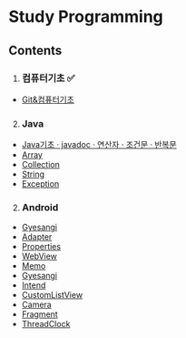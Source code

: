 # Study Programming
## Contents

1. ### 컴퓨터기초 ✅
- [Git&컴퓨터기초](https://github.com/guozhe0517/Computer/tree/master)
2. ### Java
- [Java기초 · javadoc · 연산자 · 조건문 · 반복문](https://github.com/guozhe0517/StudyProgramming/blob/master/Java/Java기초%20·%20javadoc%20·%20연산자%20·%20조건문%20·%20반복문)
- [Array](https://github.com/guozhe0517/StudyProgramming/blob/master/Java/array/ArrayMain)
- [Collection](https://github.com/guozhe0517/StudyProgramming/blob/master/Java/collection/CollectionMain)
- [String](https://github.com/guozhe0517/StudyProgramming/blob/master/Java/string/StringMain) 
- [Exception](https://github.com/guozhe0517/StudyProgramming/blob/master/Java/Exception)
2. ### Android
- [Gyesangi](https://github.com/guozhe0517/gyesangi)
- [Adapter](https://github.com/guozhe0517/AdapterBasic)
- [Properties](https://github.com/guozhe0517/Properties/blob/master/app/src/main/java/com/guozhe/android/property/MainActivity.java)
- [WebView](https://github.com/guozhe0517/WebView)
- [Memo](https://github.com/guozhe0517/Memo)
- [Gyesangi](https://github.com/guozhe0517/gyesangi/blob/master/app/src/main/java/com/guozhe/android/gyesangi/MainActivity.java)
- [Intend](https://github.com/guozhe0517/Intent)
- [CustomListView](https://github.com/guozhe0517/CustomListView)
- [Camera](https://github.com/guozhe0517/Camera)
- [Fragment](https://github.com/guozhe0517/Fragment/tree/master)
- [ThreadClock](https://github.com/guozhe0517/ThreadClock)
